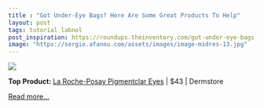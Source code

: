 ```yaml
---
title : "Got Under-Eye Bags? Here Are Some Great Products To Help"
layout: post
tags: tutorial labnol
post_inspiration: https://roundups.theinventory.com/got-under-eye-bags-here-are-some-great-products-to-hel-1846571329
image: "https://sergio.afanou.com/assets/images/image-midres-13.jpg"
---
```


<img src="https://i.kinja-img.com/gawker-media/image/upload/s--2vuBS2Go--/c_fit,fl_progressive,q_80,w_636/lgee04klqsphw8m7ri7b.png" /><p><strong>Top Product: </strong><a href="https://shop-links.co/1736210630069540885" target="_blank" rel="noopener noreferrer">La Roche-Posay Pigmentclar Eyes</a> | $43 | Dermstore<br></p><p><a href="https://roundups.theinventory.com/got-under-eye-bags-here-are-some-great-products-to-hel-1846571329">Read more...</a></p>